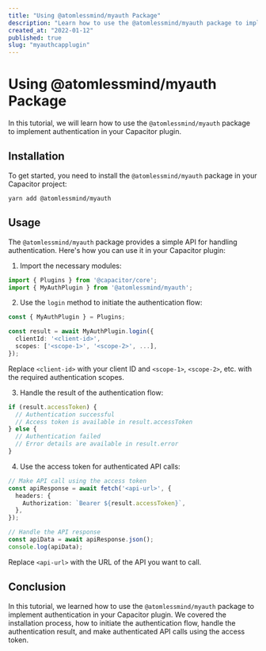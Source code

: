 ```yaml
---
title: "Using @atomlessmind/myauth Package"
description: "Learn how to use the @atomlessmind/myauth package to implement authentication in your Capacitor plugin."
created_at: "2022-01-12"
published: true
slug: "myauthcapplugin"
---
```


# Using @atomlessmind/myauth Package

In this tutorial, we will learn how to use the `@atomlessmind/myauth` package to implement authentication in your Capacitor plugin.

## Installation

To get started, you need to install the `@atomlessmind/myauth` package in your Capacitor project:

```shell
yarn add @atomlessmind/myauth
```

## Usage

The `@atomlessmind/myauth` package provides a simple API for handling authentication. Here's how you can use it in your Capacitor plugin:

1. Import the necessary modules:

```typescript
import { Plugins } from '@capacitor/core';
import { MyAuthPlugin } from '@atomlessmind/myauth';
```

2. Use the `login` method to initiate the authentication flow:

```typescript
const { MyAuthPlugin } = Plugins;

const result = await MyAuthPlugin.login({
  clientId: '<client-id>',
  scopes: ['<scope-1>', '<scope-2>', ...],
});
```

Replace `<client-id>` with your client ID and `<scope-1>`, `<scope-2>`, etc. with the required authentication scopes.

3. Handle the result of the authentication flow:

```typescript
if (result.accessToken) {
  // Authentication successful
  // Access token is available in result.accessToken
} else {
  // Authentication failed
  // Error details are available in result.error
}
```

4. Use the access token for authenticated API calls:

```typescript
// Make API call using the access token
const apiResponse = await fetch('<api-url>', {
  headers: {
    Authorization: `Bearer ${result.accessToken}`,
  },
});

// Handle the API response
const apiData = await apiResponse.json();
console.log(apiData);
```

Replace `<api-url>` with the URL of the API you want to call.

## Conclusion

In this tutorial, we learned how to use the `@atomlessmind/myauth` package to implement authentication in your Capacitor plugin. We covered the installation process, how to initiate the authentication flow, handle the authentication result, and make authenticated API calls using the access token.